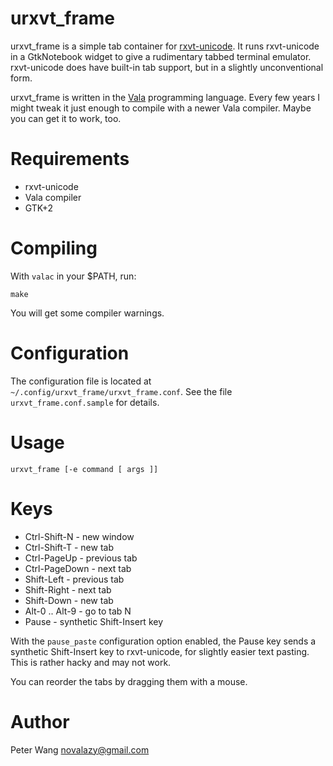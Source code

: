 urxvt\_frame
============

urxvt\_frame is a simple tab container for [rxvt-unicode].
It runs rxvt-unicode in a GtkNotebook widget to give a rudimentary
tabbed terminal emulator.
rxvt-unicode does have built-in tab support, but in a slightly
unconventional form.

urxvt\_frame is written in the [Vala] programming language.
Every few years I might tweak it just enough to compile with a newer
Vala compiler.  Maybe you can get it to work, too.

[rxvt-unicode]: http://software.schmorp.de/pkg/rxvt-unicode.html

[Vala]: https://live.gnome.org/Vala


Requirements
============

* rxvt-unicode
* Vala compiler
* GTK+2


Compiling
=========

With `valac` in your $PATH, run:

    make

You will get some compiler warnings.


Configuration
=============

The configuration file is located at `~/.config/urxvt_frame/urxvt_frame.conf`.
See the file `urxvt_frame.conf.sample` for details.


Usage
=====

    urxvt_frame [-e command [ args ]]


Keys
====

* Ctrl-Shift-N - new window
* Ctrl-Shift-T - new tab
* Ctrl-PageUp - previous tab
* Ctrl-PageDown - next tab
* Shift-Left - previous tab
* Shift-Right - next tab
* Shift-Down - new tab
* Alt-0 .. Alt-9 - go to tab N
* Pause - synthetic Shift-Insert key

With the `pause_paste` configuration option enabled, the Pause key sends a
synthetic Shift-Insert key to rxvt-unicode, for slightly easier text pasting.
This is rather hacky and may not work.

You can reorder the tabs by dragging them with a mouse.


Author
======

Peter Wang <novalazy@gmail.com>

